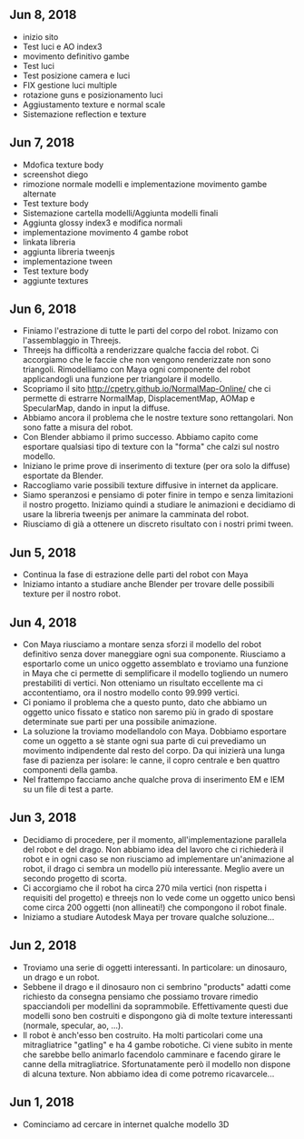 ## Jun 8, 2018
- inizio sito 
- Test luci e AO index3
- movimento definitivo gambe
- Test luci
- Test posizione camera e luci
- FIX gestione luci multiple
- rotazione guns e posizionamento luci
- Aggiustamento texture e normal scale
- Sistemazione reflection e texture

## Jun 7, 2018
- Mdofica texture body
- screenshot diego
- rimozione normale modelli e implementazione movimento gambe alternate
- Test texture body
- Sistemazione cartella modelli/Aggiunta modelli finali
- Aggiunta glossy index3 e modifica normali
- implementazione movimento 4 gambe robot
- linkata libreria
- aggiunta libreria tweenjs
- implementazione tween
- Test texture body
- aggiunte textures

## Jun 6, 2018
- Finiamo l'estrazione di tutte le parti del corpo del robot. Inizamo con l'assemblaggio in Threejs.
- Threejs ha difficoltà a renderizzare qualche faccia del robot. Ci accorgiamo che le faccie che non vengono renderizzate non sono triangoli. Rimodelliamo con Maya ogni componente del robot applicandogli una funzione per triangolare il modello.
- Scopriamo il sito http://cpetry.github.io/NormalMap-Online/ che ci permette di estrarre NormalMap, DisplacementMap, AOMap e SpecularMap, dando in input la diffuse. 
- Abbiamo ancora il problema che le nostre texture sono rettangolari. Non sono fatte a misura del robot.
- Con Blender abbiamo il primo successo. Abbiamo capito come esportare qualsiasi tipo di texture con la "forma" che calzi sul nostro modello.
- Iniziano le prime prove di inserimento di texture (per ora solo la diffuse) esportate da Blender.
- Raccogliamo varie possibili texture diffusive in internet da applicare.
- Siamo speranzosi e pensiamo di poter finire in tempo e senza limitazioni il nostro progetto. Iniziamo quindi a studiare le animazioni e decidiamo di usare la libreria tweenjs per animare la camminata del robot.
- Riusciamo di già a ottenere un discreto risultato con i nostri primi tween.

## Jun 5, 2018
- Continua la fase di estrazione delle parti del robot con Maya
- Iniziamo intanto a studiare anche Blender per trovare delle possibili texture per il nostro robot.

## Jun 4, 2018
- Con Maya riusciamo a montare senza sforzi il modello del robot definitivo senza dover maneggiare ogni sua componente. Riusciamo a esportarlo come un unico oggetto assemblato e troviamo una funzione in Maya che ci permette di semplificare il modello togliendo un numero prestabiliti di vertici. Non otteniamo un risultato eccellente ma ci accontentiamo, ora il nostro modello conto 99.999 vertici. 
- Ci poniamo il problema che a questo punto, dato che abbiamo un oggetto unico fissato e statico non saremo più in grado di spostare determinate sue parti per una possibile animazione.
- La soluzione la troviamo modellandolo con Maya. Dobbiamo esportare come un oggetto a sè stante ogni sua parte di cui prevediamo un movimento indipendente dal resto del corpo. Da qui inizierà una lunga fase di pazienza per isolare: le canne, il copro centrale e ben quattro componenti della gamba.
- Nel frattempo facciamo anche qualche prova di inserimento EM e IEM su un file di test a parte.

## Jun 3, 2018
- Decidiamo di procedere, per il momento, all'implementazione parallela del robot e del drago. Non abbiamo idea del lavoro che ci richiederà il robot e in ogni caso se non riusciamo ad implementare un'animazione al robot, il drago ci sembra un modello più interessante. Meglio avere un secondo progetto di scorta.
- Ci accorgiamo che il robot ha circa 270 mila vertici (non rispetta i requisiti del progetto) e threejs non lo vede come un oggetto unico bensì come circa 200 oggetti (non allineati!) che compongono il robot finale.
- Iniziamo a studiare Autodesk Maya per trovare qualche soluzione...

## Jun 2, 2018
- Troviamo una serie di oggetti interessanti. In particolare: un dinosauro, un drago e un robot.
- Sebbene il drago e il dinosauro non ci sembrino "products" adatti come richiesto da consegna pensiamo che possiamo trovare rimedio spacciandoli per modellini da soprammobile. Effettivamente questi due modelli sono ben costruiti e dispongono già di molte texture interessanti (normale, specular, ao, ...).
- Il robot è anch'esso ben costruito. Ha molti particolari come una mitragliatrice "gatling" e ha 4 gambe robotiche. Ci viene subito in mente che sarebbe bello animarlo facendolo camminare e facendo girare le canne della mitragliatrice. Sfortunatamente però il modello non dispone di alcuna texture. Non abbiamo idea di come potremo ricavarcele...

## Jun 1, 2018
- Cominciamo ad cercare in internet qualche modello 3D